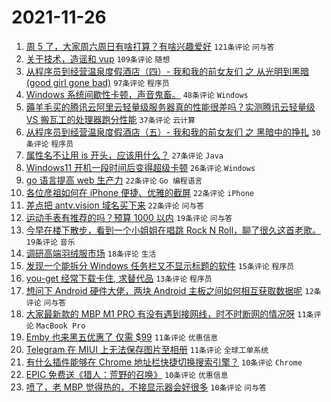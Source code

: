 # 2021-11-26

1. [周 5 了，大家周六周日有啥打算？有啥兴趣爱好](https://www.v2ex.com/t/818055) `121条评论` `问与答`
1. [关于技术，造谣和 vup](https://www.v2ex.com/t/818099) `109条评论` `随想`
1. [从程序员到经营温泉度假酒店（四）- 我和我的前女友们 之 从光明到黑暗(good girl gone bad)](https://www.v2ex.com/t/818070) `97条评论` `程序员`
1. [Windows 系统间歇性卡顿，声音鬼畜。](https://www.v2ex.com/t/818084) `48条评论` `Windows`
1. [薅羊毛买的腾讯云阿里云轻量级服务器真的性能很差吗？实测腾讯云轻量级 VS 搬瓦工的处理器跑分性能](https://www.v2ex.com/t/818105) `37条评论` `云计算`
1. [从程序员到经营温泉度假酒店（五）- 我和我的前女友们 之 黑暗中的挣扎](https://www.v2ex.com/t/818130) `30条评论` `程序员`
1. [属性名不让用 is 开头，应该用什么？](https://www.v2ex.com/t/818150) `27条评论` `Java`
1. [Windows11 开机一段时间后变得超级卡顿](https://www.v2ex.com/t/818089) `26条评论` `Windows`
1. [go 语言提高 web 生产力](https://www.v2ex.com/t/818157) `22条评论` `Go 编程语言`
1. [各位彦祖如何在 iPhone 便捷、优雅的截屏](https://www.v2ex.com/t/818088) `22条评论` `iPhone`
1. [差点把 antv.vision 域名买下来](https://www.v2ex.com/t/818080) `22条评论` `问与答`
1. [运动手表有推荐的吗？预算 1000 以内](https://www.v2ex.com/t/818094) `19条评论` `问与答`
1. [今早在楼下散步，看到一个小姐姐在唱跳 Rock N Roll，聊了很久这首老歌。](https://www.v2ex.com/t/818086) `19条评论` `音乐`
1. [调研高端羽绒服市场](https://www.v2ex.com/t/818137) `18条评论` `生活`
1. [发现一个能拆分 Windows 任务栏又不显示标题的软件](https://www.v2ex.com/t/818079) `15条评论` `程序员`
1. [you-get 经常下载卡住, 求替代品](https://www.v2ex.com/t/818153) `13条评论` `程序员`
1. [想问下 Android 硬件大佬，两块 Android 主板之间如何相互获取数据呢](https://www.v2ex.com/t/818139) `12条评论` `问与答`
1. [大家最新款的 MBP M1 PRO 有没有遇到接网线，时不时断网的情况呀](https://www.v2ex.com/t/818138) `11条评论` `MacBook Pro`
1. [Emby 也来黑五优惠了 仅需 $99](https://www.v2ex.com/t/818092) `11条评论` `优惠信息`
1. [Telegram 在 MIUI 上无法保存图片至相册](https://www.v2ex.com/t/818091) `11条评论` `全球工单系统`
1. [有什么插件能够在 Chrome 地址栏快捷切换搜索引擎？](https://www.v2ex.com/t/818134) `10条评论` `Chrome`
1. [EPIC 免费送《猎人：荒野的召唤》](https://www.v2ex.com/t/818126) `10条评论` `优惠信息`
1. [喷了，老 MBP 觉得热的，不接显示器会好很多](https://www.v2ex.com/t/818095) `10条评论` `问与答`
